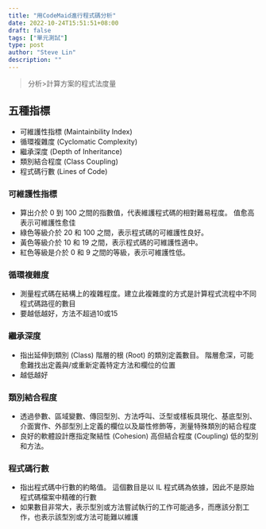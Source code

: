 ```yaml
---
title: "用CodeMaid進行程式碼分析"
date: 2022-10-24T15:51:51+08:00
draft: false
tags: ["單元測試"]
type: post
author: "Steve Lin"
description: ""
---
```


> 分析>計算方案的程式法度量

## 五種指標
- 可維護性指標 (Maintainbility Index)
- 循環複雜度 (Cyclomatic Complexity)
- 繼承深度 (Depth of Inheritance)
- 類別結合程度 (Class Coupling)
- 程式碼行數 (Lines of Code)
### 可維護性指標
- 算出介於 0 到 100 之間的指數值，代表維護程式碼的相對難易程度。 值愈高表示可維護性愈佳
- 綠色等級介於 20 和 100 之間，表示程式碼的可維護性良好。
- 黃色等級介於 10 和 19 之間，表示程式碼的可維護性適中。
- 紅色等級是介於 0 和 9 之間的等級，表示可維護性低。
### 循環複雜度
- 測量程式碼在結構上的複雜程度。建立此複雜度的方式是計算程式流程中不同程式碼路徑的數目
- 要越低越好，方法不超過10或15
### 繼承深度
- 指出延伸到類別 (Class) 階層的根 (Root) 的類別定義數目。 階層愈深，可能愈難找出定義與/或重新定義特定方法和欄位的位置
- 越低越好
### 類別結合程度
- 透過參數、區域變數、傳回型別、方法呼叫、泛型或樣板具現化、基底型別、介面實作、外部型別上定義的欄位以及屬性修飾等，測量特殊類別的結合程度
- 良好的軟體設計應指定聚結性 (Cohesion) 高但結合程度 (Coupling) 低的型別和方法。
### 程式碼行數
- 指出程式碼中行數的約略值。 這個數目是以 IL 程式碼為依據，因此不是原始程式碼檔案中精確的行數
- 如果數目非常大，表示型別或方法嘗試執行的工作可能過多，而應該分割工作，也表示該型別或方法可能難以維護